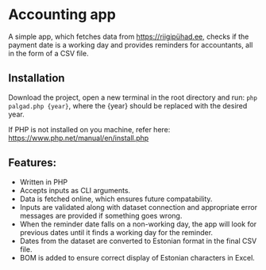 # Accounting app

A simple app, which fetches data from https://riigipühad.ee, checks if the payment date is a working day and provides reminders for accountants, all in the form of a CSV file.

## Installation

Download the project, open a new terminal in the root directory and run: `php palgad.php {year}`, where the {year} should be replaced with the desired year. 

If PHP is not installed on you machine, refer here: https://www.php.net/manual/en/install.php

## Features:

* Written in PHP
* Accepts inputs as CLI arguments.
* Data is fetched online, which ensures future compatability.
* Inputs are validated along with dataset connection and appropriate error messages are provided if something goes wrong.
* When the reminder date falls on a non-working day, the app will look for previous dates until it finds a working day for the reminder.
* Dates from the dataset are converted to Estonian format in the final CSV file.
* BOM is added to ensure correct display of Estonian characters in Excel.
